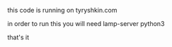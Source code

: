 

this code is running on tyryshkin.com

in order to run this you will need
lamp-server
python3

that's it
